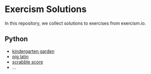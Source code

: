 # Exercism Solutions
In this repository, we collect solutions to exercises from exercism.io.

## Python

* [kindergarten garden](python/kindergarten-garden)
* [pig latin](python/pig-latin)
* [scrabble score](scrabble-score)
* ...
